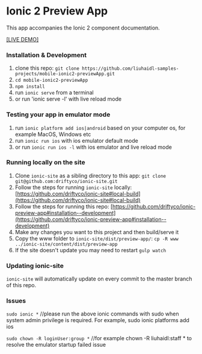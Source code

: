 # Ionic 2 Preview App

This app accompanies the Ionic 2 component documentation.

[[LIVE DEMO]](http://ionicframework.com/docs/v2/components/)

### Installation & Development

1. clone this repo: `git clone https://github.com/liuhaidl-samples-projects/mobile-ionic2-previewApp.git`
2. `cd mobile-ionic2-previewApp`
3. `npm install`
4. run `ionic serve` from a terminal
5. or run 'ionic serve -l' with live reload mode

### Testing your app in emulator mode

1. run `ionic platform add ios|android` based on your computer os, for example MacOS, Windows etc
2. run `ionic run ios` with ios emulator default mode
3. or run `ionic run ios -l` with ios emulator and live reload mode 

### Running locally on the site

1. Clone `ionic-site` as a sibling directory to this app: `git clone git@github.com:driftyco/ionic-site.git`
2. Follow the steps for running `ionic-site` locally: [https://github.com/driftyco/ionic-site#local-build](https://github.com/driftyco/ionic-site#local-build)
3. Follow the steps for running this repo: [https://github.com/driftyco/ionic-preview-app#installation--development](https://github.com/driftyco/ionic-preview-app#installation--development)
4. Make any changes you want to this project and then build/serve it
5. Copy the www folder to `ionic-site/dist/preview-app/`: `cp -R www ../ionic-site/content/dist/preview-app`
6. If the site doesn't update you may need to restart `gulp watch`


### Updating ionic-site

`ionic-site` will automatically update on every commit to the master branch of this repo.

### Issues
 `sudo ionic *` //please run the above ionic commands with sudo when system admin privilege is required. For example, sudo ionic platforms add ios
 
 `sudo chown -R loginUser:group *` //for example chown -R liuhaidl:staff * to resolve the emulator startup failed issue
